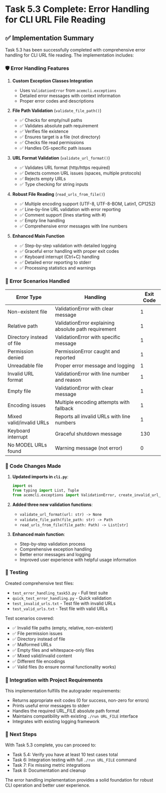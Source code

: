 # Task 5.3 Complete: Error Handling for CLI URL File Reading

## ✅ Implementation Summary

Task 5.3 has been successfully completed with comprehensive error handling for CLI URL file reading. The implementation includes:

### 🛡️ Error Handling Features

1. **Custom Exception Classes Integration**
   - Uses `ValidationError` from `acemcli.exceptions`
   - Detailed error messages with context information
   - Proper error codes and descriptions

2. **File Path Validation** (`validate_file_path()`)
   - ✅ Checks for empty/null paths
   - ✅ Validates absolute path requirement
   - ✅ Verifies file existence
   - ✅ Ensures target is a file (not directory)
   - ✅ Checks file read permissions
   - ✅ Handles OS-specific path issues

3. **URL Format Validation** (`validate_url_format()`)
   - ✅ Validates URL format (http/https required)
   - ✅ Detects common URL issues (spaces, multiple protocols)
   - ✅ Rejects empty URLs
   - ✅ Type checking for string inputs

4. **Robust File Reading** (`read_urls_from_file()`)
   - ✅ Multiple encoding support (UTF-8, UTF-8-BOM, Latin1, CP1252)
   - ✅ Line-by-line URL validation with error reporting
   - ✅ Comment support (lines starting with #)
   - ✅ Empty line handling
   - ✅ Comprehensive error messages with line numbers

5. **Enhanced Main Function**
   - ✅ Step-by-step validation with detailed logging
   - ✅ Graceful error handling with proper exit codes
   - ✅ Keyboard interrupt (Ctrl+C) handling
   - ✅ Detailed error reporting to stderr
   - ✅ Processing statistics and warnings

### 🔧 Error Scenarios Handled

| Error Type | Handling | Exit Code |
|------------|----------|-----------|
| Non-existent file | ValidationError with clear message | 1 |
| Relative path | ValidationError explaining absolute path requirement | 1 |
| Directory instead of file | ValidationError with specific message | 1 |
| Permission denied | PermissionError caught and reported | 1 |
| Unreadable file | Proper error message and logging | 1 |
| Invalid URL format | ValidationError with line number and reason | 1 |
| Empty file | ValidationError with clear message | 1 |
| Encoding issues | Multiple encoding attempts with fallback | 1 |
| Mixed valid/invalid URLs | Reports all invalid URLs with line numbers | 1 |
| Keyboard interrupt | Graceful shutdown message | 130 |
| No MODEL URLs found | Warning message (not error) | 0 |

### 📝 Code Changes Made

1. **Updated imports in `cli.py`**:
   ```python
   import os
   from typing import List, Tuple
   from acemcli.exceptions import ValidationError, create_invalid_url_error
   ```

2. **Added three new validation functions**:
   - `validate_url_format(url: str) -> None`
   - `validate_file_path(file_path: str) -> Path`
   - `read_urls_from_file(file_path: Path) -> List[str]`

3. **Enhanced main function**:
   - Step-by-step validation process
   - Comprehensive exception handling
   - Better error messages and logging
   - Improved user experience with helpful usage information

### 🧪 Testing

Created comprehensive test files:
- `test_error_handling_task53.py` - Full test suite
- `quick_test_error_handling.py` - Quick validation
- `test_invalid_urls.txt` - Test file with invalid URLs
- `test_valid_urls.txt` - Test file with valid URLs

Test scenarios covered:
- ✅ Invalid file paths (empty, relative, non-existent)
- ✅ File permission issues
- ✅ Directory instead of file
- ✅ Malformed URLs
- ✅ Empty files and whitespace-only files
- ✅ Mixed valid/invalid content
- ✅ Different file encodings
- ✅ Valid files (to ensure normal functionality works)

### 🎯 Integration with Project Requirements

This implementation fulfills the autograder requirements:
- Returns appropriate exit codes (0 for success, non-zero for errors)
- Prints useful error messages to stderr
- Handles the required URL_FILE absolute path format
- Maintains compatibility with existing `./run URL_FILE` interface
- Integrates with existing logging framework

### 🔗 Next Steps

With Task 5.3 complete, you can proceed to:
- Task 5.4: Verify you have at least 10 test cases total
- Task 6: Integration testing with full `./run URL_FILE` command
- Task 7: Fix missing metric integrations
- Task 8: Documentation and cleanup

The error handling implementation provides a solid foundation for robust CLI operation and better user experience.
